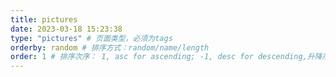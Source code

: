 ```yaml
---
title: pictures
date: 2023-03-18 15:23:38
type: "pictures" # 页面类型，必须为tags
orderby: random # 排序方式：random/name/length
order: 1 # 排序次序： 1, asc for ascending; -1, desc for descending,升降序
---
```


